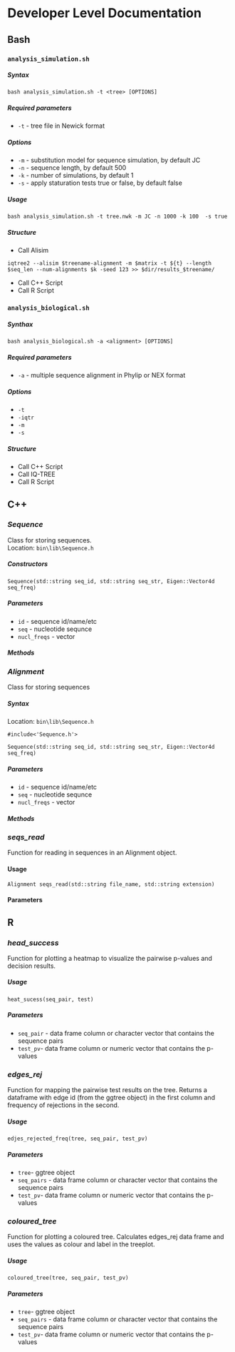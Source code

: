 # Developer Level Documentation

## Bash 

### `analysis_simulation.sh`

##### Syntax 
```
bash analysis_simulation.sh -t <tree> [OPTIONS]
```

##### Required parameters
- `-t` - tree file in Newick format

##### Options
- `-m` - substitution model for sequence simulation, by default JC 
- `-n` - sequence length, by default 500
- `-k` - number of simulations, by default 1
- `-s` - apply staturation tests true or false, by default false

##### Usage 
```
bash analysis_simulation.sh -t tree.nwk -m JC -n 1000 -k 100  -s true
```

##### Structure
- Call Alisim
```
iqtree2 --alisim $treename-alignment -m $matrix -t ${t} --length $seq_len --num-alignments $k -seed 123 >> $dir/results_$treename/
```
- Call C++ Script
- Call R Script

### `analysis_biological.sh`

##### Synthax
```
bash analysis_biological.sh -a <alignment> [OPTIONS]
```

##### Required parameters
- `-a` - multiple sequence alignment in Phylip or NEX format

##### Options
- `-t`
- `-iqtr`
- `-m`
- `-s`

##### Structure
- Call C++ Script
- Call IQ-TREE 
- Call R Script

## C++

### *Sequence*
Class for storing sequences.   
Location: `bin\lib\Sequence.h` 

##### Constructors 
```
Sequence(std::string seq_id, std::string seq_str, Eigen::Vector4d seq_freq)
```

##### Parameters
- `id` - sequence id/name/etc
- `seq` - nucleotide sequnce
- `nucl_freqs` - vector

##### Methods


### *Alignment*
Class for storing sequences  

##### Syntax
Location: `bin\lib\Sequence.h`  
```
#include<'Sequence.h'>

Sequence(std::string seq_id, std::string seq_str, Eigen::Vector4d seq_freq)
```

##### Parameters
- `id` - sequence id/name/etc
- `seq` - nucleotide sequnce
- `nucl_freqs` - vector

##### Methods

### *seqs_read*

Function for reading in sequences in an Alignment object.

#### Usage
```
Alignment seqs_read(std::string file_name, std::string extension)
```

#### Parameters


## R

### *head_success*
Function for plotting a heatmap to visualize the pairwise p-values and decision results. 

##### Usage 
```
heat_sucess(seq_pair, test)
```

##### Parameters
- `seq_pair` - data frame column or character vector that contains the sequence pairs
- `test_pv`- data frame column or numeric vector that contains the p-values

### *edges_rej*
Function for mapping the pairwise test results on the tree. Returns a dataframe with edge id (from the ggtree object) in the first column and frequency of rejections in the second.

##### Usage 
```
edjes_rejected_freq(tree, seq_pair, test_pv)
```

##### Parameters
- `tree`- ggtree object
- `seq_pairs` - data frame column or character vector that contains the sequence pairs
- `test_pv`- data frame column or numeric vector that contains the p-values

### *coloured_tree*
Function for plotting a coloured tree. Calculates edges_rej data frame and uses the values as colour and label in the treeplot.

##### Usage 
```
coloured_tree(tree, seq_pair, test_pv)
```

##### Parameters
- `tree`- ggtree object
- `seq_pairs` - data frame column or character vector that contains the sequence pairs
- `test_pv`- data frame column or numeric vector that contains the p-values

